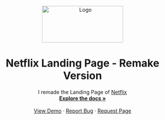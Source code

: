 <br />
<div align="center">
  <a href="https://cesify.xyz/previews/netflix-landingpage/">
    <img src="https://cdn.discordapp.com/attachments/896855590259802163/902181154751397898/logo.png" alt="Logo" width="220" height="100">
  </a>

  # Netflix Landing Page - Remake Version

  <p align="center">
    I remade the Landing Page of <a href="https://netflix.com/">Netflix</a>
    <br />
    <a href="https://github.com/othneildrew/Best-README-Template"><strong>Explore the docs »</strong></a>
    <br />
    <br />
    <a href="https://cesify.xyz/preview/netflox-landingpage">View Demo</a>
    ·
    <a href="https://cesify.xyz/bug-report">Report Bug</a>
    ·
    <a href="https://cesify.xyz/page-request/">Request Page</a>
  </p>
</div>
